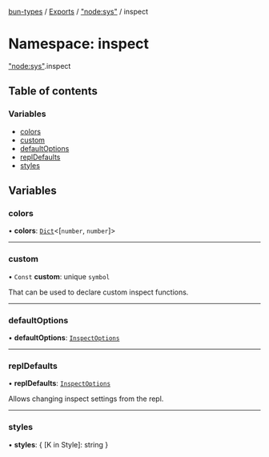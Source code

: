 [bun-types](https://oven-sh.github.io/bun-types/README.md) / [Exports](https://oven-sh.github.io/bun-types/modules.md) / ["node:sys"](https://oven-sh.github.io/bun-types/modules/node_sys_.md) / inspect

# Namespace: inspect

["node:sys"](https://oven-sh.github.io/bun-types/modules/node_sys_.md).inspect

## Table of contents

### Variables

- [colors](https://oven-sh.github.io/bun-types/modules/node_sys_.inspect.md#colors)
- [custom](https://oven-sh.github.io/bun-types/modules/node_sys_.inspect.md#custom)
- [defaultOptions](https://oven-sh.github.io/bun-types/modules/node_sys_.inspect.md#defaultoptions)
- [replDefaults](https://oven-sh.github.io/bun-types/modules/node_sys_.inspect.md#repldefaults)
- [styles](https://oven-sh.github.io/bun-types/modules/node_sys_.inspect.md#styles)

## Variables

### colors

• **colors**: [`Dict`](https://oven-sh.github.io/bun-types/interfaces/Dict.md)<[`number`, `number`]\>

___

### custom

• `Const` **custom**: unique `symbol`

That can be used to declare custom inspect functions.

___

### defaultOptions

• **defaultOptions**: [`InspectOptions`](https://oven-sh.github.io/bun-types/interfaces/util_.InspectOptions.md)

___

### replDefaults

• **replDefaults**: [`InspectOptions`](https://oven-sh.github.io/bun-types/interfaces/util_.InspectOptions.md)

Allows changing inspect settings from the repl.

___

### styles

• **styles**: { [K in Style]: string }
